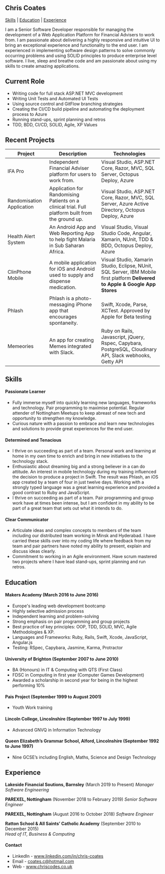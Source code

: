 ## Chris Coates
[Skills](#Skills) | [Education](#Education) | [Experience](#Experience)

I am a Senior Software Developer responsible for managing the development of a Web Application Platform for Financial Advisers to work from. I am passionate about delivering a highly responsive and intuitive UI to bring an exceptional experience and functionality to the end user. I am experienced in implementing software design patterns to solve commonly occurring problems and using SOLID principles to produce enterprise level software. I live, sleep and breathe code and am passionate about using my skills to create amazing applications.

## Current Role
- Writing code for full stack ASP.NET MVC development
- Writing Unit Tests and Automated UI Tests
- Using source control and GitFlow branching strategies
- Creating the CI/CD build pipeline and automating the deployment process to Azure
- Running stand-ups, sprint planning and retros
- TDD, BDD, CI/CD, SOLID, Agile, XP Values

## Recent Projects
| Project                   | Description                                                                                       | Technologies                                                                  |
|-------------------------  |-------------------------                                                                          |-------------------------                                                      |
| IFA Pro                   | Independent Financial Adviser platform for users to work from.                                    | Visual Studio, ASP.NET Core, Razor, MVC, SQL Server, Octopus Deploy, Azure    |
| Randomisation Application | Application for Randomising Patients on a clinical trial. Full platform built from the ground up. | Visual Studio, ASP.NET Core, Razor, MVC, SQL Server, Azure Active Directory, Octopus Deploy, Azure |
| Health Alert System       | An Android App and Web Reporting App to help fight Malaria in Sub Saharan Africa.                 | Visual Studio, Visual Studio Code, Angular, Xamarin, NUnit, TDD & BDD, Octopus Deploy, Azure |
| ClinPhone Mobile          | A mobile application for iOS and Android used to supply and dispense medication.                  | Visual Studio, Xamarin Studio, Eclipse, NUnit, SQL Server, IBM Mobile first platform **Delivered to Apple & Google App Stores** |
| Phlash                    | Phlash is a photo-messaging iPhone app that encourages spontaneity.                               | Swift, Xcode, Parse, XCTest. Approved by Apple for Beta testing |
| Memeories                 | An app for creating Memes integrated with Slack.                                                  | Ruby on Rails, Javascript, jQuery, Rspec, Capybara, PostgreSQL, Cloudinary API, Slack webhooks, Getty API |

## <a name="Skills">Skills</a>

#### Passionate Learner

- Fully immerse myself into quickly learning new languages, frameworks and technology. Pair programming to maximise potential. Regular attender of Nottingham Meetups to keep abreast of new tech and opportunity to strengthen my knowledge.
- Curious nature with a passion to embrace and learn new technologies and solutions to provide great experiences for the end user.

#### Determined and Tenacious
- I thrive on succeeding as part of a team. Personal work and learning at home in my own time to enrich and bring in new initiatives to the technology stack.
- Enthusiastic about dreaming big and a strong believer in a can do attitude. An interest in mobile technology during my training influenced the decision to produce a project in Swift. The result was Phlash, an iOS app created by a team of four in just twelve days. Working with a strongly typed language was a great learning experience and provided a good contrast to Ruby and JavaScript.
-	I thrive on succeeding as part of a team. Pair programming and group work have at times been intense, but I am confident in my ability to be part of a great team that sets out what it intends to do.

#### Clear Communicator

- Articulate ideas and complex concepts to members of the team including our distributed team working in Minsk and Hyderabad. I have carried these skills over into my coding life where feedback from my team and pair partners have noted my ability to present, explain and discuss ideas clearly.
- Commitment to working in an Agile environment. Have scrum mastered two projects where I have lead stand-ups, sprint planning and run retros.

## <a name="Education">Education</a>

#### Makers Academy (March 2016 to June 2016)

- Europe's leading web development bootcamp
- Highly selective admission process
- Independent learning and problem-solving
- Strong emphasis on pair programming and group projects
- Best practice of key principles: OOP, TDD, SOLID, MVC, Agile Methodologies & XP.
- Languages and Frameworks: Ruby, Rails, Swift, Xcode, JavaScript, Angular.js
- Testing: RSpec, Capybara, Jasmine, Karma, Protractor

#### University of Brighton (September 2007 to June 2010)

- BA (Honours) in IT & Computing with QTS (First Class)
- FDSC in Computing in first year (Computer Games Development)
- Awarded a scholarship in second year for being in the highest performing 10%

#### Pais Project (September 1999 to August 2001)

- Youth Work training

#### Lincoln College, Lincolnshire (September 1997 to July 1999)

- Advanced GNVQ in Information Technology

#### Queen Elizabeth’s Grammar School, Alford, Lincolnshire (September 1992 to June 1997)

- Nine GCSE’s including English, Maths, Science and Design Technology

## <a name="Experience">Experience</a>

**Lakeside Financial Soutions, Barnsley** (March 2019 to Present)
*Manager Software Engineering*

**PAREXEL, Nottingham** (November 2018 to February 2019)
*Senior Software Engineer*

**PAREXEL, Nottingham** (August 2016 to October 2018)
*Software Engineer*

**Ratton School & All Saints’ Catholic Academy** (September 2010 to December 2015)    
*Head of IT, Business & Computing*

#### Contact

- LinkedIn - www.linkedin.com/in/chris-coates
- Email - coates.c@hotmail.com
- Web - www.chriscodes.co.uk